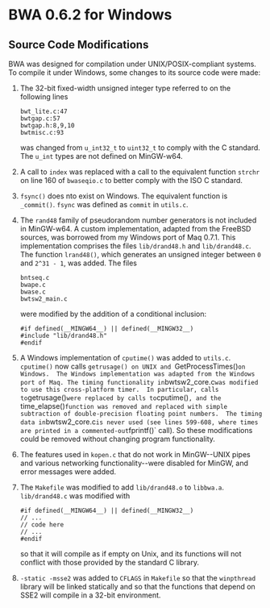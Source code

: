 BWA 0.6.2 for Windows
=========================

Source Code Modifications
-------------------------

BWA was designed for compilation under UNIX/POSIX-compliant systems.  To compile it under Windows, some changes to its source code were made:

1.	The 32-bit fixed-width unsigned integer type referred to on the following lines
		
		bwt_lite.c:47
		bwtgap.c:57
		bwtgap.h:8,9,10
		bwtmisc.c:93
		
	was changed from `u_int32_t` to `uint32_t` to comply with the C standard.  The
	`u_int` types are not defined on MinGW-w64.
2.	A call to `index` was replaced with a call to the equivalent function
	`strchr` on line 160 of `bwaseqio.c` to better comply with the ISO C standard.
3.	`fsync()` does nto exist on Windows.  The equivalent function is `_commit()`.  `fsync`
	was defined as `commit` in `utils.c`.
4.	The `rand48` family of pseudorandom number generators is not included in MinGW-w64.
	A custom implementation, adapted from the FreeBSD sources, was borrowed from my
	Windows port of Maq 0.7.1.  This implementation comprises the files `lib/drand48.h`
	and `lib/drand48.c`.  The function `lrand48()`, which generates
	an unsigned integer between `0` and `2^31 - 1`, was added.  The files
		
		bntseq.c
		bwape.c
		bwase.c
		bwtsw2_main.c
		
	were modified by the addition of a conditional inclusion:
	
		#if defined(__MINGW64__) || defined(__MINGW32__)
		#include "lib/drand48.h"
		#endif
		
5.	A Windows implementation of `cputime()` was added to `utils.c`.
	`cputime()` now calls `getrusage() on UNIX and `GetProcessTimes()` on
	Windows.  The Windows implementation was adapted from the Windows port of Maq.
	The timing functionality in `bwtsw2_core.c` was modified to use this cross-platform
	timer.  In particular, calls to `getrusage()` were replaced by calls to `cputime()`,
	and the `time_elapse()` function was removed and replaced with simple subtraction
	of double-precision floating point numbers.  The timing data in `bwtsw2_core.c` is
	never used (see lines 599-608, where times are printed in a commented-out `fprintf()` call).
	So these modifications could be removed without changing program functionality.
6.	The features used in `kopen.c` that do not work in MinGW--UNIX pipes and various networking
	functionality--were disabled for MinGW, and error messages were added.
7.	The `Makefile` was modified to add `lib/drand48.o` to `libbwa.a`.  `lib/drand48.c` was
	modified with
	
		#if defined(__MINGW64__) || defined(__MINGW32__)
		// ...
		// code here
		// ...
		#endif
	
	so that it will compile as if empty on Unix, and its functions will not conflict
	with those provided by the standard C library.
8.	`-static -msse2` was added to `CFLAGS` in `Makefile` so that the `winpthread` library
	will be linked statically and so that the functions that depend on SSE2 will compile
	in a 32-bit environment.
